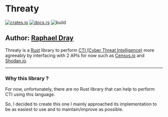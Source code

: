 # Threaty

[![crates.io](https://img.shields.io/crates/v/threaty-rs.svg)](https://crates.io/crates/threaty-rs)
[![docs.rs](https://docs.rs/threaty-rs/badge.svg)](https://docs.rs/threaty-rs/)
![build](https://github.com/MrrRaph/threaty-rs/workflows/build/badge.svg)

## Author: [Raphael Dray](https://www.linkedin.com/in/raphaeldray/)
Threaty is a [Rust](https://www.rust-lang.org/) library to perform 
[CTI (Cyber Threat Intelligence)](https://en.wikipedia.org/wiki/Cyber_threat_intelligence) 
more agreeably by interfacing with 2 APIs for now such as 
[Censys.io](https://censys.io/) and [Shodan.io](https://www.shodan.io/).

---
### Why this library ?
For now, unfortunately, 
there are no Rust library that can help to perform CTI using this language.

So, I decided to create this one I mainly approached its implementation to be
as easiest to use and to maintain/improve as possible.
